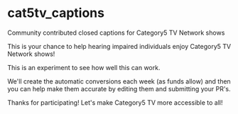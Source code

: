 # cat5tv_captions
Community contributed closed captions for Category5 TV Network shows

This is your chance to help hearing impaired individuals enjoy Category5 TV Network shows!

This is an experiment to see how well this can work.

We'll create the automatic conversions each week (as funds allow) and then you can help make them accurate by editing them and submitting your PR's.

Thanks for participating! Let's make Category5 TV more accessible to all!
